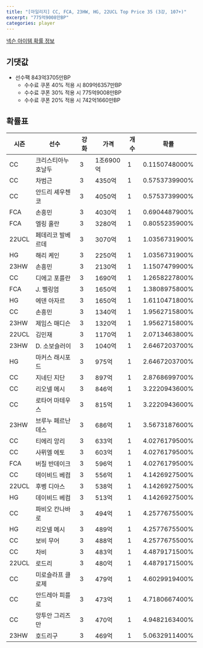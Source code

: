 ```yaml
---
title: "[마일리지] CC, FCA, 23HW, HG, 22UCL Top Price 35 (3강, 107+)"
excerpt: "775억9008만BP"
categories: player
---
```

[넥슨 아이템 확률 정보](http://iteminfo.nexon.com/probability/fco?sn=7497)

## 기댓값
- 선수팩 843억3705만BP
  - 수수료 쿠폰 40% 적용 시 809억6357만BP
  - 수수료 쿠폰 30% 적용 시 775억9008만BP
  - 수수료 쿠폰 20% 적용 시 742억1660만BP


## 확률표

|시즌|선수|강화|가격|개수|확률|
|---|---|---|---|---|---|
|CC|크리스티아누 호날두|3|1조6900억|1|0.1150748000%|
|CC|차범근|3|4350억|1|0.5753739900%|
|CC|안드리 셰우첸코|3|4050억|1|0.5753739900%|
|FCA|손흥민|3|4030억|1|0.6904487900%|
|FCA|엘링 홀란|3|3280억|1|0.8055235900%|
|22UCL|페데리코 발베르데|3|3070억|1|1.0356731900%|
|HG|해리 케인|3|2250억|1|1.0356731900%|
|23HW|손흥민|3|2130억|1|1.1507479900%|
|CC|디에고 포를란|3|1690억|1|1.2658227800%|
|FCA|J. 벨링엄|3|1650억|1|1.3808975800%|
|HG|에덴 아자르|3|1650억|1|1.6110471800%|
|CC|손흥민|3|1340억|1|1.9562715800%|
|23HW|제임스 매디슨|3|1320억|1|1.9562715800%|
|22UCL|김민재|3|1170억|1|2.0713463800%|
|23HW|D. 소보슬러이|3|1040억|1|2.6467203700%|
|HG|마커스 래시포드|3|975억|1|2.6467203700%|
|CC|지네딘 지단|3|897억|1|2.8768699700%|
|CC|리오넬 메시|3|846억|1|3.2220943600%|
|CC|로타어 마테우스|3|815억|1|3.2220943600%|
|23HW|브루누 페르난데스|3|686억|1|3.5673187600%|
|CC|티에리 앙리|3|633억|1|4.0276179500%|
|CC|사뮈엘 에토|3|603억|1|4.0276179500%|
|FCA|버질 반데이크|3|596억|1|4.0276179500%|
|CC|데이비드 베컴|3|556억|1|4.1426927500%|
|22UCL|후벵 디아스|3|538억|1|4.1426927500%|
|HG|데이비드 베컴|3|513억|1|4.1426927500%|
|CC|파비오 칸나바로|3|494억|1|4.2577675500%|
|HG|리오넬 메시|3|489억|1|4.2577675500%|
|CC|보비 무어|3|488억|1|4.2577675500%|
|CC|차비|3|483억|1|4.4879171500%|
|22UCL|로드리|3|480억|1|4.4879171500%|
|CC|미로슬라프 클로제|3|479억|1|4.6029919400%|
|CC|안드레아 피를로|3|473억|1|4.7180667400%|
|CC|앙투안 그리즈만|3|470억|1|4.9482163400%|
|23HW|호드리구|3|469억|1|5.0632911400%|
